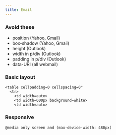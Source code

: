```yaml
---
title: Email
---
```


### Avoid these

 * position (Yahoo, Gmail)
 * box-shadow (Yahoo, Gmail)
 * height (Outlook)
 * width in p/div (Outlook)
 * padding in p/div (Outlook)
 * data-URI (all webmail)

### Basic layout

    <table cellpadding=0 cellspacing=0"
      <tr>
        <td width=auto>
        <td width=600px background=white>
        <td width=auto>

### Responsive

    @media only screen and (max-device-width: 480px)
